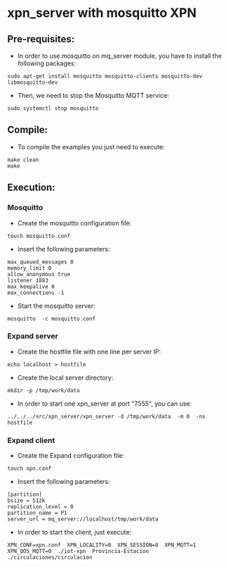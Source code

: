 
# xpn_server with mosquitto XPN


## Pre-requisites:
* In order to use mosquitto on mq_server module, you have to install the following packages:
```
sudo apt-get install mosquitto mosquitto-clients mosquitto-dev libmosquitto-dev
```

* Then, we need to stop the Mosquitto MQTT service:
```
sudo systemctl stop mosquitto
```


## Compile:

* To compile the examples you just need to execute:
```
make clean
make
```


## Execution:

### Mosquitto
* Create the mosquitto configuration file:
```
touch mosquitto.conf
```

* Insert the following parameters:
```
max_queued_messages 0
memory_limit 0
allow_anonymous true
listener 1883
max_keepalive 0
max_connections -1
```

* Start the mosquitto server:
```
mosquitto  -c mosquitto.conf
```

### Expand server
* Create the hostfile file with one line per server IP:
```
echo localhost > hostfile
```

* Create the local server directory:
```
mkdir -p /tmp/work/data
```

* In order to start one xpn_server at port "7555", you can use:
```
../../../src/xpn_server/xpn_server -d /tmp/work/data  -m 0  -ns hostfile
```

### Expand client
* Create the Expand configuration file:
```
touch xpn.conf
```

* Insert the following parameters:
```
[partition]
bsize = 512k
replication_level = 0
partition_name = P1
server_url = mq_server://localhost/tmp/work/data
```

* In order to start the client, just execute:
```
XPN_CONF=xpn.conf  XPN_LOCALITY=0  XPN_SESSION=0  XPN_MQTT=1  XPN_QOS_MQTT=0  ./iot-xpn  Provincia-Estacion ./circulaciones/circulacion
```


